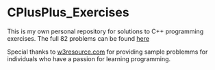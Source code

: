 # CPlusPlus_Exercises

This is my own personal repository for solutions to C++ programming exercises. The full 82 problems can be found [here](https://www.w3resource.com/cpp-exercises/basic/index.php)

Special thanks to [w3resource.com](https://www.w3resource.com/) for providing sample problemms for individuals who have a passion for learning programming.
